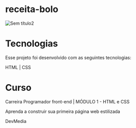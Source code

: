 # receita-bolo

![Sem título2](https://user-images.githubusercontent.com/113314660/208322525-24a80abd-9000-4d2c-bee0-20d1017793c9.png)


# Tecnologias

Esse projeto foi desenvolvido com as seguintes tecnologias:

HTML | CSS


# Curso

Carreira Programador front-end | MÓDULO 1 - HTML e CSS

Aprenda a construir sua primeira página web estilizada 

DevMedia
